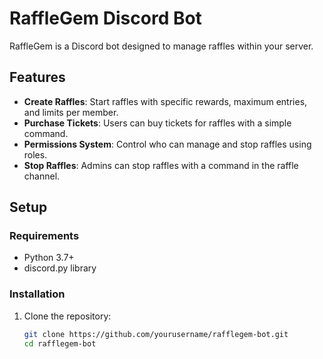 # RaffleGem Discord Bot

RaffleGem is a Discord bot designed to manage raffles within your server.

## Features

- **Create Raffles**: Start raffles with specific rewards, maximum entries, and limits per member.
- **Purchase Tickets**: Users can buy tickets for raffles with a simple command.
- **Permissions System**: Control who can manage and stop raffles using roles.
- **Stop Raffles**: Admins can stop raffles with a command in the raffle channel.

## Setup

### Requirements

- Python 3.7+
- discord.py library

### Installation

1. Clone the repository:
   ```bash
   git clone https://github.com/yourusername/rafflegem-bot.git
   cd rafflegem-bot
